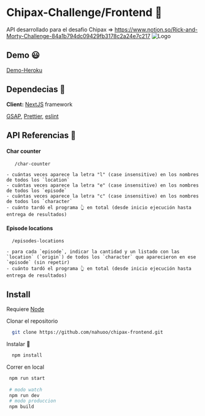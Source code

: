 
# Chipax-Challenge/Frontend 🔬

API desarrollado para el desafio Chipax => https://www.notion.so/Rick-and-Morty-Challenge-84a1b794dc09429fb3178c2a24e7c217
![Logo](https://c4.wallpaperflare.com/wallpaper/347/251/683/rick-and-morty-oh-mama-run-the-jewels-wallpaper-preview.jpg)
## Demo 😃

[Demo-Heroku](https://chipax-backend-demo.herokuapp.com/)


## Dependecias 📃

**Client:** [NextJS](https://nextjs.org/) framework

[GSAP](https://greensock.com/), [Prettier](https://prettier.io/), [eslint](https://eslint.org/)


## API Referencias 👀

####  Char counter

```http
   /char-counter
```
    - cuántas veces aparece la letra "l" (case insensitive) en los nombres de todos los `location`
    - cuántas veces aparece la letra "e" (case insensitive) en los nombres de todos los `episode`
    - cuántas veces aparece la letra "c" (case insensitive) en los nombres de todos los `character`
    - cuánto tardó el programa 👆 en total (desde inicio ejecución hasta entrega de resultados)
#### Episode locations

```http
  /episodes-locations
```
    - para cada `episode`, indicar la cantidad y un listado con las `location` (`origin`) de todos los `character` que aparecieron en ese `episode` (sin repetir)
    - cuánto tardó el programa 👆 en total (desde inicio ejecución hasta entrega de resultados)


## Install

Requiere [Node](http://nodejs.org) 

Clonar el repositorio

```bash
  git clone https://github.com/nahuoo/chipax-frontend.git
```

Instalar 💾

```bash
  npm install
```

Correr en local

```bash
 npm run start
  
 # modo watch
 npm run dev
 # modo produccion
 npm build
```